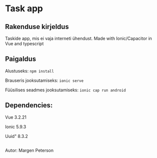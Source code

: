 # Task app 

## Rakenduse kirjeldus
Taskide app, mis ei vaja interneti ühendust. Made with Ionic/Capacitor in Vue and typescript

## Paigaldus
Alustuseks: ```npm install```

Brauseris jooksutamiseks: ```ionic serve```

Füüsilises seadmes jooksutamiseks: ```ionic cap run android```

## Dependencies:
 Vue 3.2.21
 
 Ionic 5.9.3
 
 Uuid" 8.3.2
 
 ##
Autor:
 Margen Peterson
